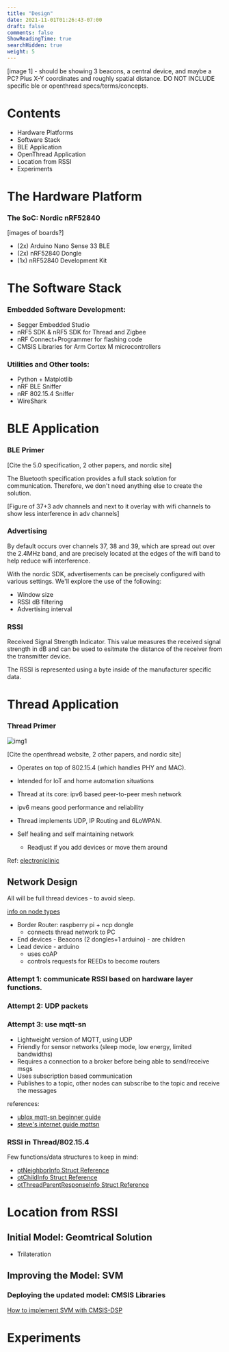 ```yaml
---
title: "Design"
date: 2021-11-01T01:26:43-07:00
draft: false
comments: false
ShowReadingTime: true
searchHidden: true
weight: 5
---
```


<!-- # System Design -->

[image 1] - should be showing 3 beacons, a central device, and maybe a PC? Plus X-Y coordinates and roughly spatial distance. DO NOT INCLUDE specific ble or openthread specs/terms/concepts.


# Contents

- Hardware Platforms
- Software Stack
- BLE Application
- OpenThread Application
- Location from RSSI
- Experiments


# The Hardware Platform

### The SoC: Nordic nRF52840

[images of boards?]

- (2x) Arduino Nano Sense 33 BLE
- (2x) nRF52840 Dongle
- (1x) nRF52840 Development Kit

# The Software Stack

### Embedded Software Development:
- Segger Embedded Studio
- nRF5 SDK & nRF5 SDK for Thread and Zigbee
- nRF Connect+Programmer for flashing code
- CMSIS Libraries for Arm Cortex M microcontrollers
<!-- - (... Tensorflow?) -->

### Utilities and Other tools:
- Python + Matplotlib
- nRF BLE Sniffer
- nRF 802.15.4 Sniffer
- WireShark

# BLE Application

### BLE Primer

[Cite the 5.0 specification, 2 other papers, and nordic site]

The Bluetooth specification provides a full stack solution for communication. Therefore, we don't need anything else to create the solution.

[Figure of 37+3 adv channels and next to it overlay with wifi channels to show less interference in adv channels]

### Advertising

By default occurs over channels 37, 38 and 39, which are spread out over the 2.4MHz band, and are precisely located at the edges of the wifi band to help reduce wifi interference. 

With the nordic SDK, advertisements can be precisely configured with various settings. We'll explore the use of the following:
- Window size
- RSSI dB filtering
- Advertising interval

### RSSI

Received Signal Strength Indicator. This value measures the received signal strength in dB and can be used to esitmate the distance of the receiver from the transmitter device. 

The RSSI is represented using a byte inside of the manufacturer specific data. 

# Thread Application

### Thread Primer

![img1](/ece202-fall21-project/images/thread_stack.png#center)

[Cite the openthread website, 2 other papers, and nordic site]

- Operates on top of 802.15.4 (which handles PHY and MAC). 
- Intended for IoT and home automation situations
- Thread at its core: ipv6 based peer-to-peer mesh network
- ipv6 means good performance and reliability
- Thread implements UDP, IP Routing and 6LoWPAN. 

- Self healing and self maintaining network
  - Readjust if you add devices or move them around

Ref: [electroniclinic](https://www.electroniclinic.com/thread-protocol-architecture-and-topology-fully-explained/)

## Network Design

All will be full thread devices - to avoid sleep.

[info on node types](https://openthread.io/guides/thread-primer/node-roles-and-types)

- Border Router: raspberry pi + ncp dongle
  - connects thread network to PC
- End devices - Beacons (2 dongles+1 arduino) - are children
- Lead device - arduino
  - uses coAP
  - controls requests for REEDs to become routers

### Attempt 1: communicate RSSI based on hardware layer functions.

### Attempt 2: UDP packets

### Attempt 3: use mqtt-sn 
- Lightweight version of MQTT, using UDP
- Friendly for sensor networks (sleep mode, low energy, limited bandwidths)
- Requires a connection to a broker before being able to send/receive msgs
- Uses subscription based communication
- Publishes to a topic, other nodes can subscribe to the topic and receive the messages

references:
- [ublox mqtt-sn beginner guide](https://www.u-blox.com/en/blogs/insights/mqtt-beginners-guide)
- [steve's internet guide mqttsn](http://www.steves-internet-guide.com/mqtt-sn/)

### RSSI in Thread/802.15.4

Few functions/data structures to keep in mind:
- [otNeighborInfo Struct Reference](https://infocenter.nordicsemi.com/index.jsp?topic=%2Fsdk_tz_v4.0.0%2Fstructot_neighbor_info.html&resultof=%22%72%73%73%69%22%20)
- [otChildInfo Struct Reference](https://infocenter.nordicsemi.com/index.jsp?topic=%2Fsdk_tz_v4.0.0%2Fstructot_child_info.html&resultof=%22%72%73%73%69%22%20)
- [otThreadParentResponseInfo Struct Reference](https://infocenter.nordicsemi.com/index.jsp?topic=%2Fsdk_tz_v4.0.0%2Fstructot_thread_parent_response_info.html&resultof=%22%72%73%73%69%22%20)

# Location from RSSI
## Initial Model: Geomtrical Solution

- Trilateration

## Improving the Model: SVM

### Deploying the updated model: CMSIS Libraries
[How to implement SVM with CMSIS-DSP](https://developer.arm.com/documentation/102052/0000)


# Experiments